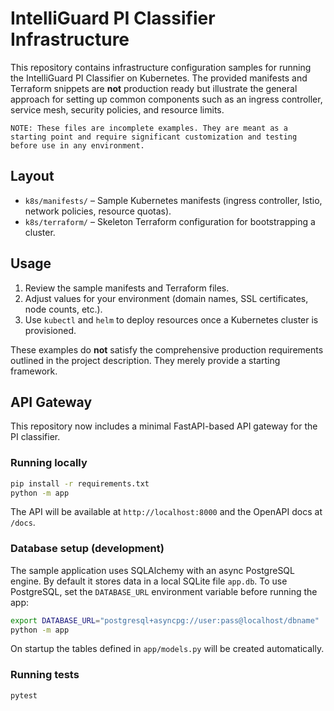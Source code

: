 # IntelliGuard PI Classifier Infrastructure

This repository contains infrastructure configuration samples for running the IntelliGuard PI Classifier on Kubernetes. The provided manifests and Terraform snippets are **not** production ready but illustrate the general approach for setting up common components such as an ingress controller, service mesh, security policies, and resource limits.

```
NOTE: These files are incomplete examples. They are meant as a starting point and require significant customization and testing before use in any environment.
```

## Layout

- `k8s/manifests/` – Sample Kubernetes manifests (ingress controller, Istio, network policies, resource quotas).
- `k8s/terraform/` – Skeleton Terraform configuration for bootstrapping a cluster.

## Usage

1. Review the sample manifests and Terraform files.
2. Adjust values for your environment (domain names, SSL certificates, node counts, etc.).
3. Use `kubectl` and `helm` to deploy resources once a Kubernetes cluster is provisioned.

These examples do **not** satisfy the comprehensive production requirements outlined in the project description. They merely provide a starting framework.

## API Gateway

This repository now includes a minimal FastAPI-based API gateway for the PI classifier.

### Running locally

```bash
pip install -r requirements.txt
python -m app
```

The API will be available at `http://localhost:8000` and the OpenAPI docs at `/docs`.

### Database setup (development)

The sample application uses SQLAlchemy with an async PostgreSQL engine. By default
it stores data in a local SQLite file `app.db`. To use PostgreSQL, set the
`DATABASE_URL` environment variable before running the app:

```bash
export DATABASE_URL="postgresql+asyncpg://user:pass@localhost/dbname"
python -m app
```

On startup the tables defined in `app/models.py` will be created automatically.

### Running tests

```bash
pytest
```
